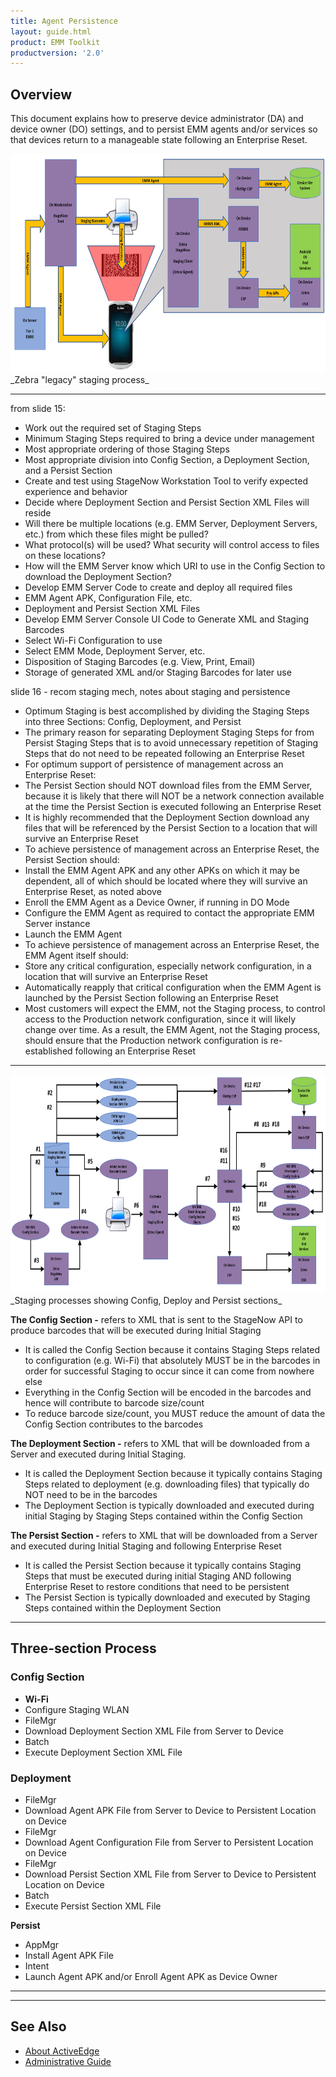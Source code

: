 ```yaml
---
title: Agent Persistence
layout: guide.html
product: EMM Toolkit
productversion: '2.0'
---
```


## Overview

This document explains how to preserve device administrator (DA) and device owner (DO) settings, and to persist EMM agents and/or services so that devices return to a manageable state following an Enterprise Reset.


<img alt="image" style="height:350px" src="legacy_staging_mechanism.png"/>
_Zebra "legacy" staging process_
<br>

-----

from slide 15:

* Work out the required set of Staging Steps​
 * Minimum Staging Steps required to bring a device under management​
 * Most appropriate ordering of those Staging Steps​
 * Most appropriate division into Config Section, a Deployment Section, and a Persist Section​
* Create and test using StageNow Workstation Tool to verify expected experience and behavior​
 * Decide where Deployment Section and Persist Section XML Files will reside​
 * Will there be multiple locations (e.g. EMM Server, Deployment Servers, etc.) from which these files might be pulled?​
 * What protocol(s) will be used?  What security will control access to files on these locations?​
 * How will the EMM Server know which URI to use in the Config Section to download the Deployment Section?​
* Develop EMM Server Code to create and deploy all required files​
 * EMM Agent APK, Configuration File, etc.​
 * Deployment and Persist Section XML Files​
* Develop EMM Server Console UI Code to Generate XML and Staging Barcodes​
 * Select Wi-Fi Configuration to use​
 * Select EMM Mode, Deployment Server, etc.​
 * Disposition of Staging Barcodes (e.g. View, Print, Email)​
 * Storage of generated XML and/or Staging Barcodes for later use

slide 16 - recom staging mech, notes about staging and persistence 

* Optimum Staging is best accomplished by dividing the Staging Steps into three Sections: Config, Deployment, and Persist​
 * The primary reason for separating Deployment Staging Steps for from Persist Staging Steps that is to avoid unnecessary repetition of Staging Steps that do not need to be repeated following an Enterprise Reset​
* For optimum support of persistence of management across an Enterprise Reset:​
 * The Persist Section should NOT download files from the EMM Server, because it is likely that there will NOT be a network connection available at the time the Persist Section is executed following an Enterprise Reset​
 * It is highly recommended that the Deployment Section download any files that will be referenced by the Persist Section to a location that will survive an Enterprise Reset​
* To achieve persistence of management across an Enterprise Reset, the Persist Section should:​
 * Install the EMM Agent APK and any other APKs on which it may be dependent, all of which should be located where they will survive an Enterprise Reset, as noted above​
 * Enroll the EMM Agent as a Device Owner, if running in DO Mode​
 * Configure the EMM Agent as required to contact the appropriate EMM Server instance​
 * Launch the EMM Agent​
* To achieve persistence of management across an Enterprise Reset, the EMM Agent itself should:​
 * Store any critical configuration, especially network configuration, in a location that will survive an Enterprise Reset​
 * Automatically reapply that critical configuration when the EMM Agent is launched by the Persist Section following an Enterprise Reset​
 * Most customers will expect the EMM, not the Staging process, to control access to the Production network configuration, since it will likely change over time.  As a result, the EMM Agent, not the Staging process, should ensure that the Production network configuration is re-established following an Enterprise Reset​

-----

<img alt="image" style="height:350px" src="staging_flowchart_no_title.png"/>
_Staging processes showing Config, Deploy and Persist sections_
<br>


**The Config Section -** refers to XML that is sent to the StageNow API to produce barcodes that will be executed during Initial Staging​
* It is called the Config Section because it contains Staging Steps related to configuration (e.g. Wi-Fi) that absolutely MUST be in the barcodes in order for successful Staging to occur since it can come from nowhere else​
* Everything in the Config Section will be encoded in the barcodes and hence will contribute to barcode size/count​
* To reduce barcode size/count, you MUST reduce the amount of data the Config Section contributes to the barcodes​

**The Deployment Section -** refers to XML that will be downloaded from a Server and executed during Initial Staging​. 
* It is called the Deployment Section because it typically contains Staging Steps related to deployment (e.g. downloading files) that typically do NOT need to be in the barcodes​
* The Deployment Section is typically downloaded and executed during initial Staging by Staging Steps contained within the Config Section​

**The Persist Section -** refers to XML that will be downloaded from a Server and executed during Initial Staging and following Enterprise Reset​
* It is called the Persist Section because it typically contains Staging Steps that must be executed during initial Staging AND following Enterprise Reset to restore conditions that need to be persistent​
* The Persist Section is typically downloaded and executed by Staging Steps contained within the Deployment Section​

-----

## Three-section Process


### Config​ Section

* **Wi-Fi**
 * Configure Staging WLAN​
* FileMgr
 * Download Deployment Section XML File from Server to Device​
* Batch	
 * Execute Deployment Section XML File​

### Deployment​

* FileMgr
 * Download Agent APK File from Server to Device​ to Persistent Location on Device​
* FileMgr
 * Download Agent Configuration File from Server​ to Persistent Location on Device​
* FileMgr
 * Download Persist Section XML File from Server to Device​ to Persistent Location on Device​
* Batch
 * Execute Persist Section XML File​

**Persist​**

* AppMgr
 * Install Agent APK File​
* Intent
 * Launch Agent APK and/or Enroll Agent APK as Device Owner​



-----
<!-- 

on a persistence-enabled device 

"As an EMM Partner I would like to know what the best practices are for persisting my DA and DO EMM Agents on Zebra devices so that I can ensure that I develop the solution properly so that devices return to a manageable state after an Enterprise Reset" 

that implements a secure Android launcher and/or its Kiosk Mode feature deployed using the Zebra StageNow administration tool or an enterprise mobile management (EMM) system such as those from SOTI or AirWatch. 

This process addresses configuration conflicts that exist between the Persistence Manager CSP and the Android Setup Wizard (SUW, also known as the "Welcome Screen") when attempting to restore settings of a secured device after it has been reset. To avoid these conflicts and restore the device to its original secure state, Zebra recommends the use of the "Setup Wizard Bypass" parameter of the Power Manager CSP. 

ZEBRA STAGENOW
When creating a persistent profile that includes an Enterprise Reset, use PowerMgr to set the "Bypass GMS Welcome Screen" parameter to True, as shown below. This will cause the Android Setup Wizard to be skipped when the device restarts following the reset.   

This guide explains how to persist an EMM agent and/or service on a device following an enterprise reset, a Zebra feature that erases alll device data **_except_** that which was designated as persistent.  


NOTE: The bypass setting does not persist on the device following an Enterprise Reset. If SUW bypass is desired following an Enterprise Reset, the setting (bypass=true) must be included in the same Profile that is used to initiate the Enterprise Reset. Note: The bypass flag was intended to be available as an option ONLY when Enterprise Reset is selected. However, MX 7.1 and 7.2 allow SUW bypass to be configurable regardless of the Enterprise Reset parameter setting. Once pushed to such devices, a bypass flag value of "true" will persist until an Enterprise Reset is executed or the flag is changed to "false" by a subsequent profile. 

VMWARE AIRWATCH
This section covers the specific procedures for using AirWatch to restore EHS and/or Kiosk Mode security settings on a device following an Enterprise Reset. 

IMPORTANT:
For restoration of any enterprise settings to be possible, the device must have been configured with the Zebra persistence framework in advance of the Enterprise Reset reset action. This is generally done during the initial device enrollment process. 

Enterprise settings also can be preserved immediately prior to an Enterprise Reset by using the fault tolerance settings of the AirWatch console. Zebra recommends that AirWatch customers execute Enterprise Reset in this manner. The state of such devices will be returned to their enrolled state in the EMM system (restoring the AirWatch Agent and Service) without intervention only if the device was originally enrolled using a barcode or sideload methodology.

Devices originally enrolled manually (by typing EMM server name and user credentials) cannot be returned to their enrolled state without further intervention. 

An Enterprise Reset will restore the latest Agent and Service only if the upgrade was performed through the Files/Action -> MDM Agent Upgrade method.

AIRWATCH NOTES
Devices are available for selection in List View varies by the group filtering settings of an organization.
Enterprise Reset can be selected for execution on more than one device at a time. 
The AirWatch agent will not execute an Enterprise Reset command on any device with a battery charge less than 50%. 
If an Enterprise Reset is sent to a device while it is being charged, the reset action will be executed when the battery charge level reaches 50%.   
AirWatch does not support persistence on devices in Android enterprise work-managed device mode.

 -->





-----

## See Also

* [About ActiveEdge](../about)
* [Administrative Guide](../setup)
